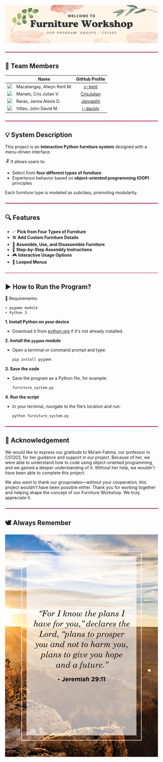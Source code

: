 ![alt text](https://github.com/y-kent/CS121LabAct3CS1203Group5/blob/master/Banner%20Page.png "banner")

![alt text](https://github.com/y-kent/CS121LabAct3CS1203Group5/blob/master/BorderLine.gif "border")

## 👥 Team Members
|                                                            | Name                      | GitHub Profile   |
|------------------------------------------------------------|---------------------------|:----------------:|
| <img src="https://github.com/y-kent.png" width="60" />     | Macatangay, Alwyn Kent M. | [y-kent](https://github.com/y-kent)                           |
| <img src="https://github.com/CrisJulian.png" width="60" /> | Manalo, Cris Julian V.    | [CrisJulian](https://github.com/CrisJulian) |
| <img src="https://github.com/Jannashii.png" width="60" />  | Raras, Janna Alexis D.    | [Jannashii](https://github.com/Jannashii)  |
| <img src="https://github.com/j-davidv.png" width="60" />  | Villan, John David M.      | [j-davidv](https://github.com/j-davidv)                         |

![alt text](https://github.com/y-kent/CS121LabAct3CS1203Group5/blob/master/BorderLine.gif "border")

## 💡 System Description

This project is an **interactive Python furniture system** designed with a menu-driven interface.

🪑 It allows users to:

- Select from **four different types of furniture**
- Experience behavior based on **object-oriented programming (OOP)** principles

Each furniture type is modeled as subclass, promoting modularity.

![alt text](https://github.com/y-kent/CS121LabAct3CS1203Group5/blob/master/BorderLine.gif "border")

## 🔍 Features
* ✅ **Pick from Four Types of Furniture**
* 🛠️ **Add Custom Furniture Details**
* 🧩 **Assemble, Use, and Disassemble Furniture**
* 📝 **Step-by-Step Assembly Instructions**
* 🎮 **Interactive Usage Options**
* 🔁 **Looped Menus**

![alt text](https://github.com/y-kent/CS121LabAct3CS1203Group5/blob/master/BorderLine.gif "border")

## ▶️ How to Run the Program?
🧰 Requirements:
```
• pygame module
• Python 3
```

**1. Install Python on your device**  
- Download it from [python.org](https://www.python.org) if it's not already installed.

**2. Install the `pygame` module**  
- Open a terminal or command prompt and type:  
  ```bash
  pip install pygame
  ```

**3. Save the code**  
- Save the program as a Python file, for example:  
  ```bash
  furniture_system.py
  ```

**4. Run the script**  
- In your terminal, navigate to the file’s location and run:  
  ```bash
  python furniture_system.py
  ```

![alt text](https://github.com/y-kent/CS121LabAct3CS1203Group5/blob/master/BorderLine.gif "border")

## 🙏 Acknowledgement
We would like to express our gratitude to Ma’am Fatima, our professor in CS1203, for her guidance and support in our project. Because of her, we were able to understand how to code using object-oriented programming, and we gained a deeper understanding of it. Without her help, we wouldn't have been able to complete this project.

We also want to thank our groupmates—without your cooperation, this project wouldn't have been possible either. Thank you for working together and helping shape the concept of our Furniture Workshop. We truly appreciate it.

![alt text](https://github.com/y-kent/CS121LabAct3CS1203Group5/blob/master/BorderLine.gif "border")

## 🕊️ Always Remember
![alt text](bible-verses-about-hope-1-1585157294-1.jpg) 
